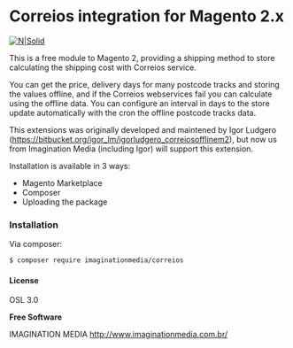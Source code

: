 # Correios integration for Magento 2.x

[![N|Solid](http://www.imaginationmedia.com.br/static/version1515793477/frontend/ImaginationMedia/modern/pt_BR/images/logo.svg)](https://www.imaginationmedia.com.br/)

This is a free module to Magento 2, providing a shipping method to store calculating the shipping cost with Correios service.

You can get the price, delivery days for many postcode tracks and storing the values offline, and if the Correios webservices fail you can calculate using the offline data. You can configure an interval in days to the store update automatically with the cron the offline postcode tracks data.

This extensions was originally developed and maintened by Igor Ludgero (https://bitbucket.org/igor_lm/igorludgero_correiosofflinem2), but now us from Imagination Media (including Igor) will support this extension.

Installation is available in 3 ways:
  - Magento Marketplace
  - Composer
  - Uploading the package

### Installation

Via composer:

```sh
$ composer require imaginationmedia/correios
```

#### License


OSL 3.0


**Free Software**

 IMAGINATION MEDIA http://www.imaginationmedia.com.br/